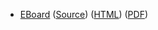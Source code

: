 * [EBoard](../eboards/51.md) 
  ([Source](../eboards/51.html))
  ([HTML](../eboards/51.html))
  ([PDF](../eboards/51.pdf))
